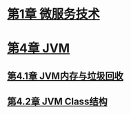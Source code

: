 


# [第1章 微服务技术](docs/第1章%20微服务技术.md "第1章 微服务技术")


# [第4章 JVM](docs/04JVM/第4章%20JVM.md)

## [第4.1章 JVM内存与垃圾回收](docs/04JVM/第4.1章%20JVM内存与垃圾回收.md)

## [第4.2章 JVM Class结构](docs/04JVM/第4.2章%20JVM%20Class结构.md)
























